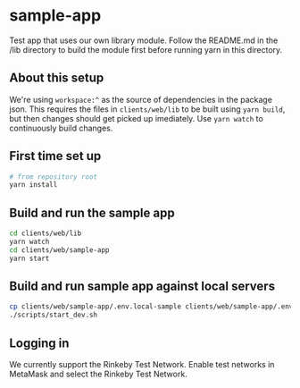 # sample-app

Test app that uses our own library module. Follow the README.md in the /lib directory to build the module first before running yarn in this directory.

## About this setup

We're using `workspace:^` as the source of dependencies in the package json. This requires the files in `clients/web/lib` to be built using `yarn build`, but then changes should get picked up imediately. Use `yarn watch` to continuously build changes.

## First time set up

```bash
# from repository root
yarn install
```

## Build and run the sample app

```bash
cd clients/web/lib
yarn watch
cd clients/web/sample-app
yarn start
```

## Build and run sample app against local servers

```bash
cp clients/web/sample-app/.env.local-sample clients/web/sample-app/.env.local
./scripts/start_dev.sh
```

## Logging in

We currently support the Rinkeby Test Network. Enable test networks in MetaMask and select the Rinkeby Test Network.
